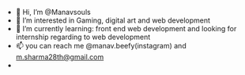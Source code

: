 - 👋 Hi, I’m @Manavsouls
- 👀 I’m interested in Gaming, digital art and web development
- 🌱 I’m currently learning: front end web development and looking for internship regarding to web development
- 📫 you can reach me @manav.beefy(instagram) and m.sharma28th@gmail.com 
- 

<!---
Manavsouls/Manavsouls is a ✨ special ✨ repository because its `README.md` (this file) appears on your GitHub profile.
You can click the Preview link to take a look at your changes.
--->
